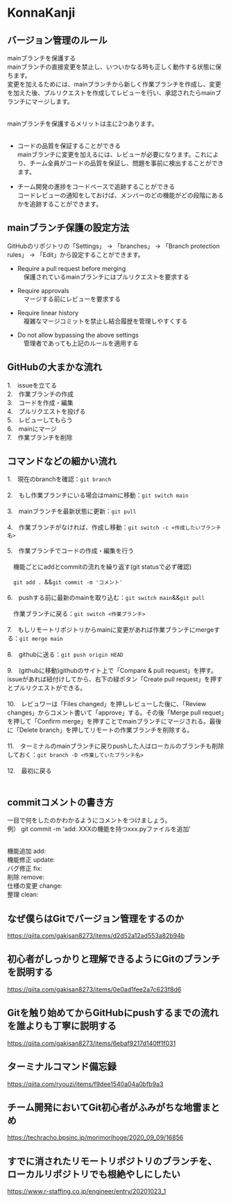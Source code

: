 # KonnaKanji

## バージョン管理のルール
mainブランチを保護する<br>
mainブランチの直接変更を禁止し、いついかなる時も正しく動作する状態に保ちます。<br>
変更を加えるためには、mainブランチから新しく作業ブランチを作成し、変更を加えた後、プルリクエストを作成してレビューを行い、承認されたらmainブランチにマージします。<br><br>

mainブランチを保護するメリットは主に2つあります。<br><br>

- コードの品質を保証することができる<br>
mainブランチに変更を加えるには、レビューが必要になります。これにより、チーム全員がコードの品質を保証し、問題を事前に検出することができます。

- チーム開発の進捗をコードベースで追跡することができる<br>
コードレビューの通知をしておけば、メンバーのどの機能がどの段階にあるかを追跡することができます。
  
## mainブランチ保護の設定方法
GitHubのリポジトリの「Settings」 -> 「branches」 -> 「Branch protection rules」 -> 「Edit」から設定することができます。

- Require a pull request before merging<br>
&emsp;保護されているmainブランチにはプルリクエストを要求する

- Require approvals<br>
&emsp;マージする前にレビューを要求する

- Require linear history<br>
&emsp;複雑なマージコミットを禁止し結合履歴を管理しやすくする

- Do not allow bypassing the above settings<br>
&emsp;管理者であっても上記のルールを適用する

## GitHubの大まかな流れ
1.　issueを立てる<br>
2.　作業ブランチの作成<br>
3.　コードを作成・編集<br>
4.　プルリクエストを投げる<br>
5.　レビューしてもらう<br>
6.　mainにマージ<br>
7.　作業ブランチを削除<br>

## コマンドなどの細かい流れ
1.　現在のbranchを確認：`git branch`<br><br>
2.　もし作業ブランチにいる場合はmainに移動：`git switch main`<br><br>
3.　mainブランチを最新状態に更新：`git pull`<br><br>
4.　作業ブランチがなければ、作成し移動：`git switch -c <作成したいブランチ名>`<br><br>
5.　作業ブランチでコードの作成・編集を行う<br><br>
&emsp;機能ごとにaddとcommitの流れを繰り返す(git statusで必ず確認)<br><br>
&emsp;`git add . `&&`git commit -m 'コメント'`<br><br>
6.　pushする前に最新のmainを取り込む：`git switch main`&&`git pull`<br><br>
&emsp;作業ブランチに戻る：`git switch <作業ブランチ>`<br><br>
7.　もしリモートリポジトリからmainに変更があれば作業ブランチにmergeする：`git merge main`<br><br>
8.　githubに送る：`git push origin HEAD`<br><br>
9.　(githubに移動)githubのサイト上で「Compare & pull request」を押す。issueがあれば紐付けしてから、右下の緑ボタン「Create pull request」を押すとプルリクエストができる。<br><br>
10.　レビュワーは「Files changed」を押しレビューした後に、「Review changes」からコメント書いて「approve」する。その後「Merge pull requet」を押して「Confirm merge」を押すことでmainブランチにマージされる。最後に「Delete branch」を押してリモートの作業ブランチを削除する。<br><br>
11.　ターミナルのmainブランチに戻りpushした人はローカルのブランチも削除しておく：`git branch -D <作業していたブランチ名>`<br><br>
12.　最初に戻る<br><br>

## commitコメントの書き方
一目で何をしたのかわかるようにコメントをつけましょう。<br>
例）
git commit -m 'add: XXXの機能を持つxxx.pyファイルを追加'<br><br>

機能追加 add:<br>
機能修正 update:<br>
バグ修正 fix:<br>
削除 remove:<br>
仕様の変更 change:<br>
整理 clean:<br>

## なぜ僕らはGitでバージョン管理をするのか
https://qiita.com/gakisan8273/items/d2d52a12ad553a82b94b
<br>
## 初心者がしっかりと理解できるようにGitのブランチを説明する
https://qiita.com/gakisan8273/items/0e0ad1fee2a7c623f8d6
<br>
## Gitを触り始めてからGitHubにpushするまでの流れを誰よりも丁寧に説明する
https://qiita.com/gakisan8273/items/6ebaf9217d140ff1f031
<br>
## ターミナルコマンド備忘録
https://qiita.com/ryouzi/items/f9dee1540a04a0bfb9a3
<br>
## チーム開発においてGit初心者がふみがちな地雷まとめ
https://techracho.bpsinc.jp/morimorihoge/2020_09_09/16856
<br>
## すでに消されたリモートリポジトリのブランチを、ローカルリポジトリでも根絶やしにしたい
https://www.r-staffing.co.jp/engineer/entry/20201023_1
<br>
